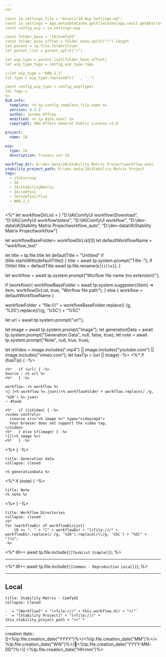 ```yaml
---
<%*

const ia_settings_file = "Assets/IA Wip Settings.md";
const ia_settings = app.metadataCache.getFileCache(app.vault.getAbstractFileByPath(ia_settings_file)).frontmatter;
const config_wip = ia_settings.wip

const folder_base = "IA/ComfyUI"
const folder_base_offset = folder_base.split("/").length
let parent = tp.file.folder(true)
let parent_list = parent.split("/")

let wip_type = parent_list[folder_base_offset]
let wip_type_tags = config_wip_type.tags

//let wip_type = "WAN 2.1"
let type = wip_type.replaceAll(' ', '_')

const config_wip_type = config_wip[type]
let tags =
%>
ELN info:
  template: <% tp.config.template_file.name %>
  version: 0.3.2
  author: Jerome Offroy
  modified: <% tp.date.now() %>
  copyright: GNU Affero General Public License v3.0

project:
  name: IA

wip:
  type: IA
  description: Travaux sur IA

workflow_dir: D:\dev-data\IA\Stability Matrix Project\workflow_auto
stability_project_path: D:\dev-data\IA\Stability Matrix Project
tags:
  - status/wip
  - IA
  - IA/StabilityMatrix
  - IA/comfyui
  - IA/comfyui/flux
  - WAN_2_1
---
```

<%*
let workflowDirList = [
	"D:\\IA\\ComfyUI workflow\\Download",
	"D:\\IA\\ComfyUI workflow\\totest",
	"D:\\IA\\ComfyUI workflow",
	"D:\\dev-data\\IA\\Stability Matrix Project\\workflow_auto",
	"D:\\dev-data\\IA\\Stability Matrix Project\\workflow"]

let workflowBaseFolder= workflowDirList[0]
let defaultWorkflowName = "workflow_test"

let title = tp.file.title
let defaultTitle = "Untitled"
if (title.startsWith(defaultTitle)) {
  title = await tp.system.prompt("Title :");
  if (!title) title = defaultTitle
  await tp.file.rename(`${title}`);
}

let workflow = await tp.system.prompt("Worflow file name  (no extension)");

if (workflow){
	workflowBaseFolder = await tp.system.suggester((item) => item, workflowDirList, true, "Worflow file path");
} else {
	workflow = defaultWorkflowName
}

workflowFolder = "file:///" + workflowBaseFolder.replace(/ /g, '%20').replace(/\\/g, '%5C') + "%5C"

let url = await tp.system.prompt("url");

let image = await tp.system.prompt("Image");
let generationData = await tp.system.prompt("Generation Data", null, false, true);
let note = await tp.system.prompt("Note", null, true, true);

let isVideo = image.includes(".mp4") || image.includes("youtube.com") || image.includes("vimeo.com");
let hasTip = (url || image)
-%>
<%* if (hasTip) { -%>
````ad-tip
<%*   if (url) { -%>
Source : <% url %>
<%*   } -%>

workflow: <% workflow %>
⭐🚧 [<% workflow %>.json](<% workflowFolder + workflow.replace(/ /g, '%20') %>.json)
✅ #todo

<%*   if (isVideo) { -%>
<video controls>
  <source src="<% image %>" type="video/mp4">
  Your browser does not support the video tag.
</video>
<%*   } else if(image) { -%>
![](<% image %>)
<%*   } -%>
````
<%* } -%>

````ad-quote
title: Generation data
collapse: closed

<% generationData %>

````

<%* if (note) { -%>
````ad-note
title: Note
<% note %>

````
<%* } -%>

```ad-info
title: Workflow Directories
collapse: closed
<%*
for (workflowDir of workflowDirList)
    tR += "- " + "[" + workflowDir + "](file:///" + workflowDir.replace(/ /g, '%20').replace(/\\/g, '%5C') + "%5C" + ")\n";
-%>
```



<%*
tR+= await tp.file.include(`[[TaskList Simple]]`);
%>

---

<%*
tR+= await tp.file.include(`[[Common - Reproduction Local]]`);
%>




---
## Local

```ad-tip
title: Stability Matrix - ComfyUI
collapse: Closed

- `= "[Workflow]" + "(<file:///" + this.workflow_dir + ">)"`
- `= "[Stability Project]" + "(<file:///" + this.stability_project_path + ">)"`*
```

---
creation date:: [[<%tp.file.creation_date("YYYY")%>/<%tp.file.creation_date("MM")%>/<%tp.file.creation_date("WW")%>/📒<%tp.file.creation_date("YYYY-MM-DD")%>]]  <%tp.file.creation_date("HH:mm")%>


